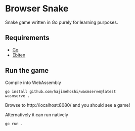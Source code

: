 # Browser Snake

Snake game written in Go purely for learning purposes.

## Requirements

* [Go](https://go.dev/)
* [Ebiten](https://ebitengine.org/en/documents/install.html)


## Run the game

Compile into WebAssembly

```
go install github.com/hajimehoshi/wasmserve@latest
wasmserve .
```

Browse to http://localhost:8080/ and you should see a game!


Alternatively it can run natively
```
go run .
```
